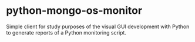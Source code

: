 # python-mongo-os-monitor

Simple client for study purposes of the visual GUI development with Python to generate reports of a Python monitoring script. 
